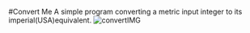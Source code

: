 #Convert Me
A simple program converting a metric input integer to its imperial(USA)equivalent. 
![convertIMG](https://user-images.githubusercontent.com/91100506/188480550-986dd3e7-d498-476d-8372-e922ece4f3fc.png)
